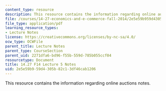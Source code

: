 ```yaml
---
content_type: resource
description: This resource contains the information regarding online auctions notes.
file: /courses/14-27-economics-and-e-commerce-fall-2014/2e5e59b959d4305b82c13df46cab1206_MIT14_27F14_Lec5.pdf
file_type: application/pdf
learning_resource_types:
- Lecture Notes
license: https://creativecommons.org/licenses/by-nc-sa/4.0/
ocw_type: OCWFile
parent_title: Lecture Notes
parent_type: CourseSection
parent_uid: 2271dfa6-bd96-f55b-559d-785b055ccf04
resourcetype: Document
title: 14.27 F14 Lecture 5 Notes
uid: 2e5e59b9-59d4-305b-82c1-3df46cab1206
---
```

This resource contains the information regarding online auctions notes.